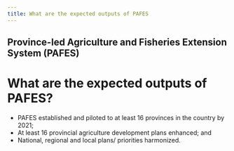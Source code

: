 ```yaml
---
title: What are the expected outputs of PAFES
---
```


## Province-led Agriculture and Fisheries Extension System (PAFES)

# What are the expected outputs of PAFES?


 - PAFES established and piloted to at least 16 provinces in the country by 2021;
 - At least 16 provincial agriculture development plans enhanced; and
 - National, regional and local plans/ priorities harmonized.
